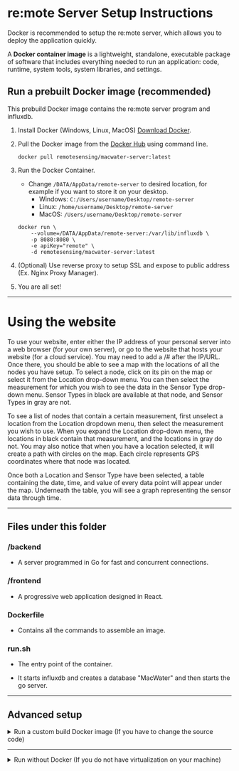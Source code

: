 # re:mote Server Setup Instructions

Docker is recommended to setup the re:mote server, which allows you to deploy the application quickly.

A **Docker container image** is a lightweight, standalone, executable package of software that includes everything needed to run an application: code, runtime, system tools, system libraries, and settings.

## Run a prebuilt Docker image (recommended)

This prebuild Docker image contains the re:mote server program and influxdb.

1. Install Docker (Windows, Linux, MacOS) [Download Docker](https://www.docker.com/get-started/).
2. Pull the Docker image from the [Docker Hub](https://hub.docker.com/r/remotesensing/macwater-server/) using command line.
	 ```
	 docker pull remotesensing/macwater-server:latest
	 ```
3. Run the Docker Container.
	- Change `/DATA/AppData/remote-server` to desired location, for example if you want to store it on your desktop.
		- Windows: `C:/Users/username/Desktop/remote-server`
		- Linux: `/home/username/Desktop/remote-server`
		- MacOS: `/Users/username/Desktop/remote-server`
	```
	docker run \
		--volume=/DATA/AppData/remote-server:/var/lib/influxdb \
		-p 8080:8080 \
		-e apiKey="remote" \
		-d remotesensing/macwater-server:latest
	```
4. (Optional) Use reverse proxy to setup SSL and expose to public address (Ex. Nginx Proxy Manager).

5. You are all set!

---

# Using the website

To use your website, enter either the IP address of your personal server into a web browser (for your own server), or go to the website that hosts your website (for a cloud service). You may need to add a /# after the IP/URL. Once there, you should be able to see a map with the locations of all the nodes you have setup. To select a node, click on its pin on the map or select it from the Location drop-down menu. You can then select the measurement for which you wish to see the data in the Sensor Type drop-down menu. Sensor Types in black are available at that node, and Sensor Types in gray are not.

To see a list of nodes that contain a certain measurement, first unselect a location from the Location dropdown menu, then select the measurement you wish to use. When you expand the Location drop-down menu, the locations in black contain that measurement, and the locations in gray do not. You may also notice that when you have a location selected, it will create a path with circles on the map. Each circle represents GPS coordinates where that node was located.

Once both a Location and Sensor Type have been selected, a table containing the date, time, and value of every data point will appear under the map. Underneath the table, you will see a graph representing the sensor data through time.

---

## Files under this folder

### /backend

- A server programmed in Go for fast and concurrent connections.

### /frontend

- A progressive web application designed in React.

### Dockerfile

- Contains all the commands to assemble an image.

### run.sh

- The entry point of the container.

- It starts influxdb and creates a database "MacWater" and then starts the go server.

---

## Advanced setup

<details>
<summary>Run a custom build Docker image (If you have to change the source code)</summary>
<br>

1. Install Docker (Windows, Linux, MacOS) [Download Docker](https://www.docker.com/get-started/).
2. Download the [source code](/macwater-webserver).
2. Open the command line and navigate to this folder.
	```
	cd macwater-webserver
	```
3. Build the Container.
	 ```
	 docker build --tag remote-server .
	 ```
4. Run the Docker Container.
	- Change `/DATA/AppData/remote-server` to desired location, for example if you want to store it on your desktop.
		- Windows: `C:/Users/username/Desktop/remote-server`
		- Linux: `/home/username/Desktop/remote-server`
		- MacOS: `/Users/username/Desktop/remote-server`
	```
	docker run \
		--volume=/DATA/AppData/remote-server:/var/lib/influxdb \
		-p 8080:8080 \
		-e apiKey="remote" \
		-d remote-server:latest
	```

</details>

---

<details>
<summary>Run without Docker (If you do not have virtualization on your machine)</summary>
<br>

- See [Server Build Instructions](Documentation/Water_Sensor_Server/Server_Instructions.md) for instruction on how to setup the server without Docker.

</details>